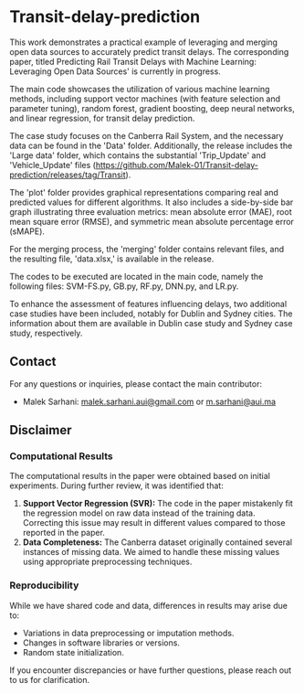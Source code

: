 # Transit-delay-prediction


This work demonstrates a practical example of leveraging and merging open data sources to accurately predict transit delays. The corresponding paper, titled Predicting Rail Transit Delays with Machine Learning: Leveraging Open Data Sources' is currently in progress.

The main code showcases the utilization of various machine learning methods, including support vector machines (with feature selection and parameter tuning), random forest, gradient boosting, deep neural networks, and linear regression, for transit delay prediction.

The case study focuses on the Canberra Rail System, and the necessary data can be found in the 'Data' folder. Additionally, the release includes the 'Large data' folder, which contains the substantial 'Trip_Update' and 'Vehicle_Update' files (https://github.com/Malek-01/Transit-delay-prediction/releases/tag/Transit).

The 'plot' folder provides graphical representations comparing real and predicted values for different algorithms. It also includes a side-by-side bar graph illustrating three evaluation metrics: mean absolute error (MAE), root mean square error (RMSE), and symmetric mean absolute percentage error (sMAPE).

For the merging process, the 'merging' folder contains relevant files, and the resulting file, 'data.xlsx,' is available in the release.

The codes to be executed are located in the main code, namely the following files: SVM-FS.py, GB.py, RF.py, DNN.py, and LR.py.

To enhance the assessment of features influencing delays, two additional case studies have been included, notably for Dublin and Sydney cities. The information about them are available in Dublin case study and Sydney case study, respectively.

## Contact

For any questions or inquiries, please contact the main contributor:

- Malek Sarhani: malek.sarhani.aui@gmail.com or m.sarhani@aui.ma

## Disclaimer

### Computational Results
The computational results in the paper were obtained based on initial experiments. During further review, it was identified that:
1. **Support Vector Regression (SVR):** 
   The code in the paper mistakenly fit the regression model on raw data instead of the training data. Correcting this issue may result in different values compared to those reported in the paper.
2. **Data Completeness:**
   The Canberra dataset originally contained several instances of missing data. We aimed to handle these missing values using appropriate preprocessing techniques.

### Reproducibility
While we have shared code and data, differences in results may arise due to:
- Variations in data preprocessing or imputation methods.
- Changes in software libraries or versions.
- Random state initialization.

If you encounter discrepancies or have further questions, please reach out to us for clarification.

